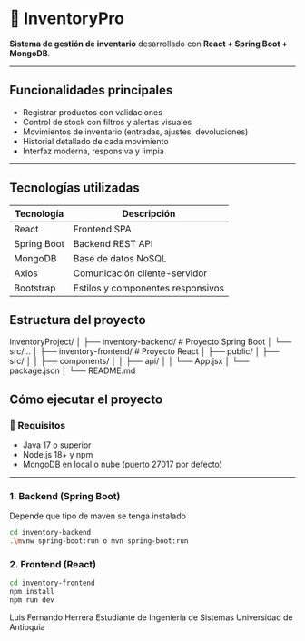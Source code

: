 # 🧾 InventoryPro

**Sistema de gestión de inventario** desarrollado con **React + Spring Boot + MongoDB**.

---

## Funcionalidades principales

- Registrar productos con validaciones
- Control de stock con filtros y alertas visuales
- Movimientos de inventario (entradas, ajustes, devoluciones)
- Historial detallado de cada movimiento
- Interfaz moderna, responsiva y limpia

---

## Tecnologías utilizadas

| Tecnología       | Descripción                          |
|------------------|--------------------------------------|
| React            | Frontend SPA                         |
| Spring Boot      | Backend REST API                     |
| MongoDB          | Base de datos NoSQL                  |
| Axios            | Comunicación cliente-servidor        |
| Bootstrap        | Estilos y componentes responsivos    |

## Estructura del proyecto


InventoryProject/
│
├── inventory-backend/ # Proyecto Spring Boot
│ └── src/...
│
├── inventory-frontend/ # Proyecto React
│ ├── public/
│ ├── src/
│ │ ├── components/
│ │ ├── api/
│ │ └── App.jsx
│ └── package.json
│
└── README.md



## Cómo ejecutar el proyecto

### 🔧 Requisitos

- Java 17 o superior
- Node.js 18+ y npm
- MongoDB en local o nube (puerto 27017 por defecto)

---

### 1. Backend (Spring Boot)
Depende que tipo de maven se tenga instalado

```bash
cd inventory-backend
.\mvnw spring-boot:run o mvn spring-boot:run 
```

### 2. Frontend (React)
```bash
cd inventory-frontend
npm install
npm run dev
```

Luis Fernando Herrera
Estudiante de Ingeniería de Sistemas
Universidad de Antioquia
